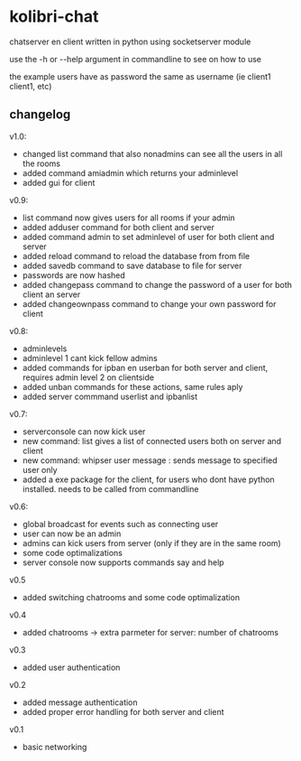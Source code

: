 kolibri-chat
============

chatserver en client written in python using socketserver module

use the -h or --help argument in commandline to see on how to use

the example users have as password the same as username (ie client1 client1, etc)

changelog
---------
v1.0:
* changed list command that also nonadmins can see all the users in all the rooms
* added command amiadmin which returns  your adminlevel
* added gui for client

v0.9:
* list command now gives users for all rooms if your admin
* added adduser command for both client and server
* added command admin to set adminlevel of user for both client and server
* added reload command to reload the database from from file
* added savedb command to save database to file for server
* passwords are now hashed
* added changepass command to change the password of a user for both client an server
* added changeownpass command to change your own password for client

v0.8:
* adminlevels
* adminlevel 1 cant kick fellow admins
* added commands for ipban en userban for both server and client, requires admin level 2 on clientside
* added unban commands for these actions, same rules aply
* added server commmand userlist and ipbanlist

v0.7:
* serverconsole can now kick user
* new command: list gives a list of connected users both on server and client
* new command: whipser user message : sends message to specified user only
* added a exe package for the client, for users who dont have python installed. needs to be called from commandline

v0.6:
* global broadcast for events such as connecting user
* user can now be an admin
* admins can kick users from server (only if they are in the same room)
* some code optimalizations
* server console now supports commands say and help

v0.5
* added switching chatrooms and some code optimalization

v0.4
* added chatrooms -> extra parmeter for server: number of chatrooms

v0.3
* added user authentication

v0.2
* added message authentication
* added proper error handling for both server and client

v0.1
* basic networking